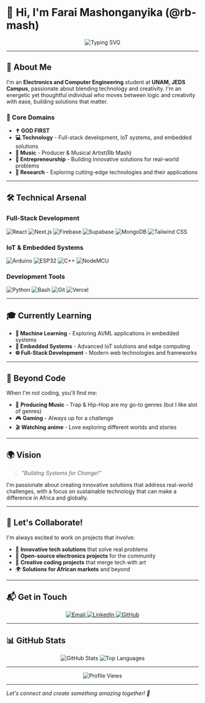 # 👋 Hi, I'm Farai Mashonganyika (@rb-mash)

<div align="center">
  <img src="https://readme-typing-svg.herokuapp.com?font=Fira+Code&pause=1000&color=6366F1&center=true&vCenter=true&width=435&lines=Full-Stack+Developer;IoT+Enthusiast;Creative+Problem+Solver;Building+for+Africa+%26+Beyond" alt="Typing SVG" />
</div>

---

## 🚀 About Me

I'm an **Electronics and Computer Engineering** student at **UNAM, JEDS Campus**, passionate about blending technology and creativity. I'm an energetic yet thoughtful individual who moves between logic and creativity with ease, building solutions that matter.

### 🎯 Core Domains
- **✝️ GOD FIRST** 
- **💻 Technology** - Full-stack development, IoT systems, and embedded solutions
- **🎵 Music** - Producer & Musical Artist(Rb Mash)
- **🚀 Entrepreneurship** - Building innovative solutions for real-world problems
- **🔬 Research** - Exploring cutting-edge technologies and their applications

---

## 🛠️ Technical Arsenal

### Full-Stack Development
![React](https://img.shields.io/badge/React-20232A?style=for-the-badge&logo=react&logoColor=61DAFB)
![Next.js](https://img.shields.io/badge/Next.js-000000?style=for-the-badge&logo=next.js&logoColor=white)
![Firebase](https://img.shields.io/badge/Firebase-FFCA28?style=for-the-badge&logo=firebase&logoColor=black)
![Supabase](https://img.shields.io/badge/Supabase-3ECF8E?style=for-the-badge&logo=supabase&logoColor=white)
![MongoDB](https://img.shields.io/badge/MongoDB-4EA94B?style=for-the-badge&logo=mongodb&logoColor=white)
![Tailwind CSS](https://img.shields.io/badge/Tailwind_CSS-38B2AC?style=for-the-badge&logo=tailwind-css&logoColor=white)

### IoT & Embedded Systems
![Arduino](https://img.shields.io/badge/Arduino-00979D?style=for-the-badge&logo=Arduino&logoColor=white)
![ESP32](https://img.shields.io/badge/ESP32-E7352C?style=for-the-badge&logo=espressif&logoColor=white)
![C++](https://img.shields.io/badge/C%2B%2B-00599C?style=for-the-badge&logo=c%2B%2B&logoColor=white)
![NodeMCU](https://img.shields.io/badge/NodeMCU-FF6B6B?style=for-the-badge&logo=node.js&logoColor=white)

### Development Tools
![Python](https://img.shields.io/badge/Python-3776AB?style=for-the-badge&logo=python&logoColor=white)
![Bash](https://img.shields.io/badge/Bash-4EAA25?style=for-the-badge&logo=gnu-bash&logoColor=white)
![Git](https://img.shields.io/badge/Git-F05032?style=for-the-badge&logo=git&logoColor=white)
![Vercel](https://img.shields.io/badge/Vercel-000000?style=for-the-badge&logo=vercel&logoColor=white)

---

## 🎓 Currently Learning

- **🤖 Machine Learning** - Exploring AI/ML applications in embedded systems
- **🔧 Embedded Systems** - Advanced IoT solutions and edge computing
- **🌐 Full-Stack Development** - Modern web technologies and frameworks

---

## 🎵 Beyond Code

When I'm not coding, you'll find me:
- 🎸 **Producing Music** - Trap & Hip-Hop are my go-to genres (but I like alot of genres)
- 🎮 **Gaming** - Always up for a challenge
- 🎬 **Watching anime** - Love exploring different worlds and stories

---

## 🌍 Vision

> *"Building Systems for Change!"*

I'm passionate about creating innovative solutions that address real-world challenges, with a focus on sustainable technology that can make a difference in Africa and globally.

---

## 🤝 Let's Collaborate!

I'm always excited to work on projects that involve:
- 🚀 **Innovative tech solutions** that solve real problems
- 🔌 **Open-source electronics projects** for the community
- 🎨 **Creative coding projects** that merge tech with art
- 🌍 **Solutions for African markets** and beyond

---

## 📬 Get in Touch

<div align="center">
  <a href="mailto:faraimasho@gmail.com">
    <img src="https://img.shields.io/badge/Email-D14836?style=for-the-badge&logo=gmail&logoColor=white" alt="Email" />
  </a>
  <a href="https://www.linkedin.com/in/farai-mashonganyika-206234237/">
    <img src="https://img.shields.io/badge/LinkedIn-0077B5?style=for-the-badge&logo=linkedin&logoColor=white" alt="LinkedIn" />
  </a>
  <a href="https://github.com/rb-mash">
    <img src="https://img.shields.io/badge/GitHub-100000?style=for-the-badge&logo=github&logoColor=white" alt="GitHub" />
  </a>
</div>

---

## 📊 GitHub Stats

<div align="center">
  <img src="https://github-readme-stats.vercel.app/api?username=rb-mash&show_icons=true&theme=tokyonight&hide_border=true&count_private=true" alt="GitHub Stats" />
  <img src="https://github-readme-stats.vercel.app/api/top-langs/?username=rb-mash&layout=compact&theme=tokyonight&hide_border=true" alt="Top Languages" />
</div>

---

<div align="center">
  <img src="https://komarev.com/ghpvc/?username=rb-mash&color=blueviolet&style=flat-square&label=Profile+Views" alt="Profile Views" />
</div>

---

*Let's connect and create something amazing together! 🚀*
